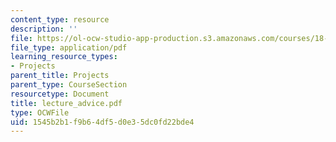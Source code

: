 ```yaml
---
content_type: resource
description: ''
file: https://ol-ocw-studio-app-production.s3.amazonaws.com/courses/18-704-seminar-in-algebra-and-number-theory-rational-points-on-elliptic-curves-fall-2004/1545b2b1f9b64df5d0e35dc0fd22bde4_lecture_advice.pdf
file_type: application/pdf
learning_resource_types:
- Projects
parent_title: Projects
parent_type: CourseSection
resourcetype: Document
title: lecture_advice.pdf
type: OCWFile
uid: 1545b2b1-f9b6-4df5-d0e3-5dc0fd22bde4
---
```

